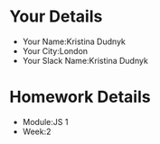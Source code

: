 <!--

The title for your pull request should be made in this format

CITY CLASS_NO - FIRST_NAME LAST_NAME - MODULE - WEEK_NO

For example,

London Class 7 - Chris Owen - HTML/CSS - Week 1

-->

# Your Details

- Your Name:Kristina Dudnyk
- Your City:London
- Your Slack Name:Kristina Dudnyk

# Homework Details

- Module:JS 1
- Week:2
